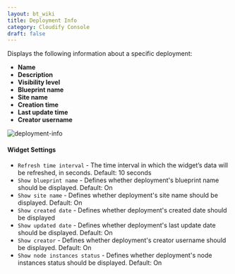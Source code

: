 ```yaml
---
layout: bt_wiki
title: Deployment Info
category: Cloudify Console
draft: false
---
```

Displays the following information about a specific deployment: 

* **Name**
* **Description**
* **Visibility level**
* **Blueprint name**
* **Site name**
* **Creation time**
* **Last update time**
* **Creator username**


![deployment-info]( /images/ui/widgets/deployment-info.png )

#### Widget Settings
* `Refresh time interval` - The time interval in which the widget’s data will be refreshed, in seconds. Default: 10 seconds
* `Show blueprint name` - Defines whether deployment's blueprint name should be displayed. Default: On
* `Show site name` - Defines whether deployment's site name should be displayed. Default: On
* `Show created date` - Defines whether deployment's created date should be displayed
* `Show updated date` - Defines whether deployment's last update date should be displayed. Default: On
* `Show creator` - Defines whether deployment's creator username should be displayed. Default: On
* `Show node instances status` - Defines whether deployment's node instances status should be displayed. Default: On
